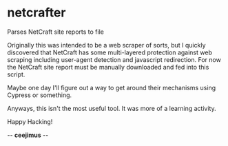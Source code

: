 # netcrafter
Parses NetCraft site reports to file

Originally this was intended to be a web scraper of sorts, but I quickly discovered that NetCraft has some multi-layered protection against web scraping including user-agent detection and javascript redirection. For now the NetCraft site report must be manually downloaded and fed into this script.

Maybe one day I'll figure out a way to get around their mechanisms using Cypress or something.

Anyways, this isn't the most useful tool. It was more of a learning activity.

Happy Hacking!

-- **ceejimus** --
